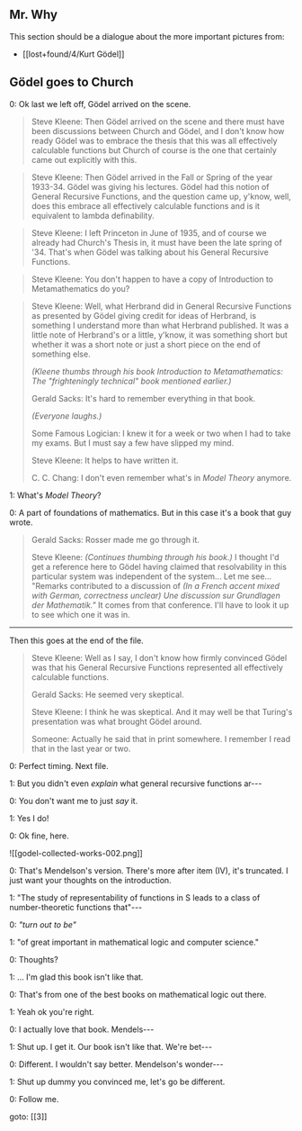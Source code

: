 ## Mr. Why

This section should be a dialogue about the more important pictures from:
- [[lost+found/4/Kurt Gödel]]

## Gödel goes to Church

0: Ok last we left off, Gödel arrived on the scene.

> Steve Kleene: Then Gödel arrived on the scene and there must have been discussions between Church and Gödel, and I don't know how ready Gödel was to embrace the thesis that this was all effectively calculable functions but Church of course is the one that certainly came out explicitly with this.

> Steve Kleene: Then Gödel arrived in the Fall or Spring of the year 1933-34. Gödel was giving his lectures. Gödel had this notion of General Recursive Functions, and the question came up, y'know, well, does this embrace all effectively calculable functions and is it equivalent to lambda definability.

> Steve Kleene: I left Princeton in June of 1935, and of course we already had Church's Thesis in, it must have been the late spring of '34. That's when Gödel was talking about his General Recursive Functions.

> Steve Kleene: You don't happen to have a copy of Introduction to Metamathematics do you?

> Steve Kleene: Well, what Herbrand did in General Recursive Functions as presented by Gödel giving credit for ideas of Herbrand, is something I understand more than what Herbrand published. It was a little note of Herbrand's or a little, y'know, it was something short but whether it was a short note or just a short piece on the end of something else.
>
> _(Kleene thumbs through his book Introduction to Metamathematics: The "frighteningly technical" book mentioned earlier.)_
> 
> Gerald Sacks: It's hard to remember everything in that book.
>
> _(Everyone laughs.)_
>
> Some Famous Logician: I knew it for a week or two when I had to take my exams. But I must say a few have slipped my mind.
>
> Steve Kleene: It helps to have written it.
>
> C. C. Chang: I don't even remember what's in _Model Theory_ anymore.

1: What's _Model Theory_?

0: A part of foundations of mathematics. But in this case it's a book that guy wrote.

> Gerald Sacks: Rosser made me go through it.
>
> Steve Kleene: _(Continues thumbing through his book.)_ I thought I'd get a reference here to Gödel having claimed that resolvability in this particular system was independent of the system... Let me see... "Remarks contributed to a discussion of _(In a French accent mixed with German, correctness unclear)_ _Une discussion sur Grundlagen der Mathematik."_ It comes from that conference. I'll have to look it up to see which one it was in.

---

Then this goes at the end of the file.

> Steve Kleene: Well as I say, I don't know how firmly convinced Gödel was that his General Recursive Functions represented all effectively calculable functions.
>
> Gerald Sacks: He seemed very skeptical.
>
> Steve Kleene: I think he was skeptical. And it may well be that Turing's presentation was what brought Gödel around.
>
> Someone: Actually he said that in print somewhere. I remember I read that in the last year or two.

0: Perfect timing. Next file.

1: But you didn't even _explain_ what general recursive functions ar---

0: You don't want me to just _say_ it.

1: Yes I do!

0: Ok fine, here.


![[godel-collected-works-002.png]]


0: That's Mendelson's version. There's more after item (IV), it's truncated. I just want your thoughts on the introduction.

1: "The study of representability of functions in S leads to a class of number-theoretic functions that"---

0: _"turn out to be"_

1: "of great important in mathematical logic and computer science."

0: Thoughts?

1: ... I'm glad this book isn't like that.

0: That's from one of the best books on mathematical logic out there.

1: Yeah ok you're right.

0: I actually love that book. Mendels---

1: Shut up. I get it. Our book isn't like that. We're bet---

0: Different. I wouldn't say better. Mendelson's wonder---

1: Shut up dummy you convinced me, let's go be different.

0: Follow me.

goto: [[3]]